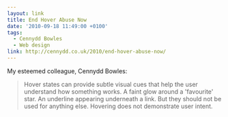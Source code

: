 ```yaml
---
layout: link
title: End Hover Abuse Now
date: '2010-09-18 11:49:00 +0100'
tags:
  - Cennydd Bowles
  - Web design
link: http://cennydd.co.uk/2010/end-hover-abuse-now/
---
```

My esteemed colleague, Cennydd Bowles:

> Hover states can provide subtle visual cues that help the user understand how something works. A faint glow around a 'favourite' star. An underline appearing underneath a link. But they should not be used for anything else. Hovering does not demonstrate user intent.